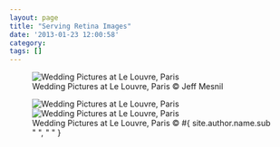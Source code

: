 ```yaml
---
layout: page
title: "Serving Retina Images"
date: '2013-01-23 12:00:58'
category:
tags: []
---
```


<figure><div class="img" data-picture data-alt="Wedding Pictures at Le Louvre, Paris">
<div data-src="images/2012-09-20-Louvre-320w.jpg"></div>
<div data-src="images/2012-09-20-Louvre-480w.jpg" data-media="(min-width: 320px)"></div>
<div data-src="images/2012-09-20-Louvre-768w.jpg" data-media="(min-width: 480px)"></div>
<div data-src="images/2012-09-20-Louvre-900w.jpg" data-media="(min-width: 768px)"></div>
<div data-src="images/2012-09-20-Louvre-640w.jpg" data-media="(-webkit-min-device-pixel-ratio: 1.5),(-moz-min-device-pixel-ratio: 1.5),(-o-min-device-pixel-ratio: 3/2)"></div>
<div data-src="images/2012-09-20-Louvre-960w.jpg" data-media="(min-width: 320px) and (-webkit-min-device-pixel-ratio: 1.5),(min-width: 320px) and (-moz-min-device-pixel-ratio: 1.5),(min-width: 320px) and (-o-min-device-pixel-ratio: 3/2)"></div>
<div data-src="images/2012-09-20-Louvre-1536w.jpg" data-media="(min-width: 480px) and (-webkit-min-device-pixel-ratio: 1.5),(min-width: 480px) and (-moz-min-device-pixel-ratio: 1.5),(min-width: 480px) and (-o-min-device-pixel-ratio: 3/2)"></div>
<div data-src="images/2012-09-20-Louvre.jpg" data-media="(min-width: 768px) and (-webkit-min-device-pixel-ratio: 1.5),(min-width: 768px) and (-moz-min-device-pixel-ratio: 1.5),(min-width: 768px) and (-o-min-device-pixel-ratio: 3/2)"></div>
<!-- Fallback content for non-JS browsers. Same img src as the initial, unqualified source element. -->
<noscript>
<img src="images/2012-09-20-Louvre-900w.jpg" alt="Wedding Pictures at Le Louvre, Paris">
</noscript>
</div>
<figcaption>Wedding Pictures at Le Louvre, Paris &copy; Jeff Mesnil</figcaption>
</figure>

<figure>
<picture>
	<!--[if IE 9]><video style="display: none;"><![endif]-->
	<source srcset="images/2012-09-20-Louvre-900w.jpg, images/2012-09-20-Louvre.jpg 2x" media="(min-width:768px)">
	<source srcset="images/2012-09-20-Louvre-768w.jpg, images/2012-09-20-Louvre-1536w.jpg 2x" media="(min-width:480px)">
	<source srcset="images/2012-09-20-Louvre-480w.jpg, images/2012-09-20-Louvre-960w.jpg 2x">
	<!--[if IE 9]></video><![endif]-->
	<img srcset="images/2012-09-20-Louvre-480w.jpg, images/2012-09-20-Louvre-960w.jpg 2x" alt="Wedding Pictures at Le Louvre, Paris">
</picture>
<noscript>
<img src="images/2012-09-20-Louvre-480w.jpg" alt="Wedding Pictures at Le Louvre, Paris">
</noscript>
<figcaption>Wedding Pictures at Le Louvre, Paris
  <span class="copyright">&copy;&nbsp;#{ site.author.name.sub " ", "&nbsp;" }</span>
</figcaption>
</figure>
</div>